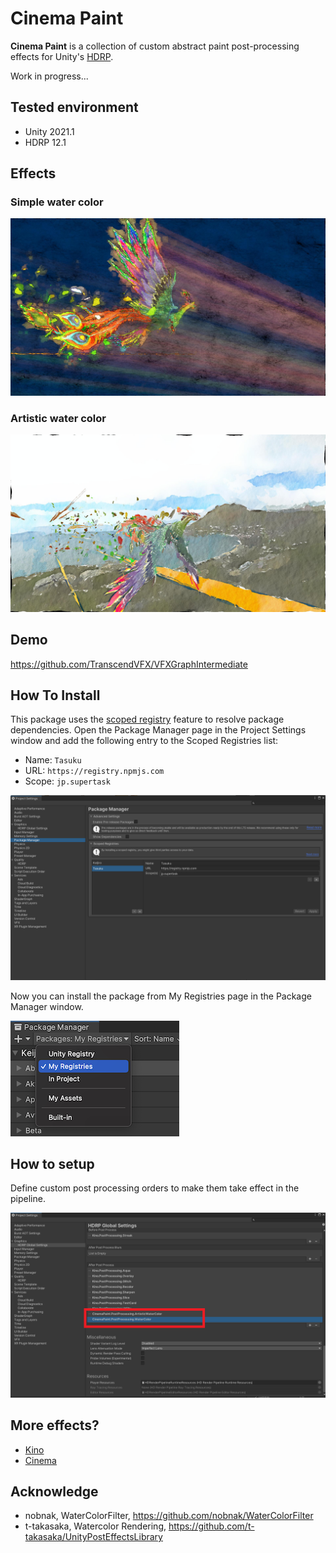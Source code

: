 Cinema Paint
====

**Cinema Paint** is a collection of custom abstract paint post-processing effects for Unity's [HDRP](https://docs.unity3d.com/Packages/com.unity.render-pipelines.high-definition@11.0/manual/index.html).

Work in progress...


[HDRP]:
    https://docs.unity3d.com/Packages/com.unity.render-pipelines.high-definition@latest

Tested environment
-------------------

- Unity 2021.1
- HDRP 12.1

Effects
-------

### Simple water color

![Simple water color](./images/PhoenixSimpleWaterColor.jpg)

### Artistic water color

![Artistic water color](./images/PhoenixArticstiWaterColor.jpg)


## Demo

https://github.com/TranscendVFX/VFXGraphIntermediate


## How To Install

This package uses the [scoped registry] feature to resolve package
dependencies. Open the Package Manager page in the Project Settings window and
add the following entry to the Scoped Registries list:

- Name: `Tasuku`
- URL: `https://registry.npmjs.com`
- Scope: `jp.supertask`

![Scoped Registry](./images/scopedRegistries.png)

Now you can install the package from My Registries page in the Package Manager
window.

![My Registries](./images/MyRegistries.png)

[scoped registry]: https://docs.unity3d.com/Manual/upm-scoped.html



## How to setup

Define custom post processing orders to make them take effect in the pipeline.

![screenshot](./images/postProcessingSetup.png)


## More effects?

- [Kino](https://github.com/keijiro/Kino)
- [Cinema](https://github.com/supertask/Cinema)


## Acknowledge

- nobnak, WaterColorFilter, https://github.com/nobnak/WaterColorFilter
- t-takasaka, Watercolor Rendering, https://github.com/t-takasaka/UnityPostEffectsLibrary